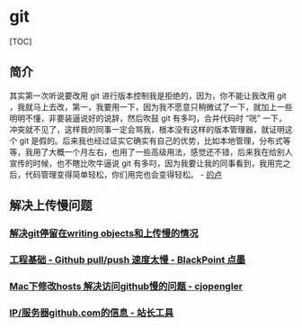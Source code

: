 # git

[TOC]

## 简介

其实第一次听说要改用 git 进行版本控制我是拒绝的，因为，你不能让我改用 git ，我就马上去改，第一，我要用一下，因为我不愿意只稍微试了一下，就加上一些明明不懂，非要装逼说好的说辞，然后吹鼓 git 有多叼，合并代码时 “咣” 一下， 冲突就不见了，这样我的同事一定会骂我，根本没有这样的版本管理器，就证明这个 git 是假的。后来我也经过证实它确实有自己的优势，比如本地管理，分布式等等，我用了大概一个月左右，也用了一些高级用法，感觉还不错，后来我在给别人宣传的时候，也不瞎比吹牛逼说 git 有多叼，因为我要让我的同事看到，我用完之后，代码管理变得简单轻松，你们用完也会变得轻松。 - [的卢](https://www.zhihu.com/question/21218703/answer/82784116)

## 解决上传慢问题

### [解决git停留在writing objects和上传慢的情况](https://www.jianshu.com/p/704dc6b0bb18)

### [工程基础 - Github pull/push 速度太慢 - BlackPoint 点墨](https://blog.csdn.net/Edin_BlackPoint/article/details/73090922)

### [Mac下修改hosts 解决访问github慢的问题 - cjopengler](https://blog.csdn.net/cjopengler/article/details/45603171)

### [IP/服务器github.com的信息 - 站长工具](http://ip.tool.chinaz.com/github.com)

